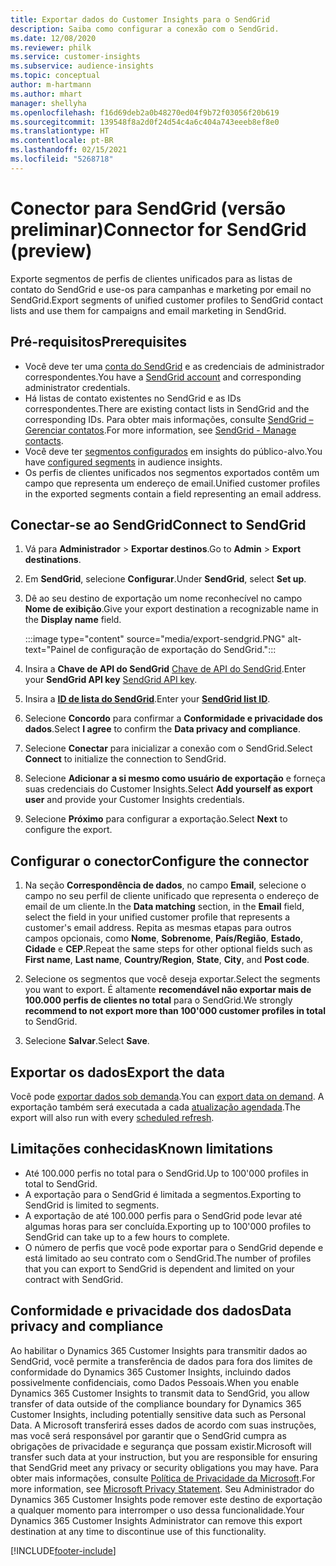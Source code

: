 ```yaml
---
title: Exportar dados do Customer Insights para o SendGrid
description: Saiba como configurar a conexão com o SendGrid.
ms.date: 12/08/2020
ms.reviewer: philk
ms.service: customer-insights
ms.subservice: audience-insights
ms.topic: conceptual
author: m-hartmann
ms.author: mhart
manager: shellyha
ms.openlocfilehash: f16d69deb2a0b48270ed04f9b72f03056f20b619
ms.sourcegitcommit: 139548f8a2d0f24d54c4a6c404a743eeeb8ef8e0
ms.translationtype: HT
ms.contentlocale: pt-BR
ms.lasthandoff: 02/15/2021
ms.locfileid: "5268718"
---
```

# <a name="connector-for-sendgrid-preview"></a><span data-ttu-id="b4eec-103">Conector para SendGrid (versão preliminar)</span><span class="sxs-lookup"><span data-stu-id="b4eec-103">Connector for SendGrid (preview)</span></span>

<span data-ttu-id="b4eec-104">Exporte segmentos de perfis de clientes unificados para as listas de contato do SendGrid e use-os para campanhas e marketing por email no SendGrid.</span><span class="sxs-lookup"><span data-stu-id="b4eec-104">Export segments of unified customer profiles to SendGrid contact lists and use them for campaigns and email marketing in SendGrid.</span></span> 

## <a name="prerequisites"></a><span data-ttu-id="b4eec-105">Pré-requisitos</span><span class="sxs-lookup"><span data-stu-id="b4eec-105">Prerequisites</span></span>

-   <span data-ttu-id="b4eec-106">Você deve ter uma [conta do SendGrid](https://sendgrid.com/) e as credenciais de administrador correspondentes.</span><span class="sxs-lookup"><span data-stu-id="b4eec-106">You have a [SendGrid account](https://sendgrid.com/) and corresponding administrator credentials.</span></span>
-   <span data-ttu-id="b4eec-107">Há listas de contato existentes no SendGrid e as IDs correspondentes.</span><span class="sxs-lookup"><span data-stu-id="b4eec-107">There are existing contact lists in SendGrid and the corresponding IDs.</span></span> <span data-ttu-id="b4eec-108">Para obter mais informações, consulte [SendGrid – Gerenciar contatos](https://sendgrid.com/docs/ui/managing-contacts/create-and-manage-contacts/#manage-contacts).</span><span class="sxs-lookup"><span data-stu-id="b4eec-108">For more information, see [SendGrid - Manage contacts](https://sendgrid.com/docs/ui/managing-contacts/create-and-manage-contacts/#manage-contacts).</span></span>
-   <span data-ttu-id="b4eec-109">Você deve ter [segmentos configurados](segments.md) em insights do público-alvo.</span><span class="sxs-lookup"><span data-stu-id="b4eec-109">You have [configured segments](segments.md) in audience insights.</span></span>
-   <span data-ttu-id="b4eec-110">Os perfis de clientes unificados nos segmentos exportados contêm um campo que representa um endereço de email.</span><span class="sxs-lookup"><span data-stu-id="b4eec-110">Unified customer profiles in the exported segments contain a field representing an email address.</span></span>

## <a name="connect-to-sendgrid"></a><span data-ttu-id="b4eec-111">Conectar-se ao SendGrid</span><span class="sxs-lookup"><span data-stu-id="b4eec-111">Connect to SendGrid</span></span>

1. <span data-ttu-id="b4eec-112">Vá para **Administrador** > **Exportar destinos**.</span><span class="sxs-lookup"><span data-stu-id="b4eec-112">Go to **Admin** > **Export destinations**.</span></span>

1. <span data-ttu-id="b4eec-113">Em **SendGrid**, selecione **Configurar**.</span><span class="sxs-lookup"><span data-stu-id="b4eec-113">Under **SendGrid**, select **Set up**.</span></span>

1. <span data-ttu-id="b4eec-114">Dê ao seu destino de exportação um nome reconhecível no campo **Nome de exibição**.</span><span class="sxs-lookup"><span data-stu-id="b4eec-114">Give your export destination a recognizable name in the **Display name** field.</span></span>

   :::image type="content" source="media/export-sendgrid.PNG" alt-text="Painel de configuração de exportação do SendGrid.":::

1. <span data-ttu-id="b4eec-116">Insira a **Chave de API do SendGrid** [Chave de API do SendGrid](https://sendgrid.com/docs/ui/account-and-settings/api-keys/).</span><span class="sxs-lookup"><span data-stu-id="b4eec-116">Enter your **SendGrid API key** [SendGrid API key](https://sendgrid.com/docs/ui/account-and-settings/api-keys/).</span></span>

1. <span data-ttu-id="b4eec-117">Insira a **[ID de lista do SendGrid](https://sendgrid.com/docs/ui/managing-contacts/create-and-manage-contacts/#manage-contacts)**.</span><span class="sxs-lookup"><span data-stu-id="b4eec-117">Enter your **[SendGrid list ID](https://sendgrid.com/docs/ui/managing-contacts/create-and-manage-contacts/#manage-contacts)**.</span></span>

1. <span data-ttu-id="b4eec-118">Selecione **Concordo** para confirmar a **Conformidade e privacidade dos dados**.</span><span class="sxs-lookup"><span data-stu-id="b4eec-118">Select **I agree** to confirm the **Data privacy and compliance**.</span></span>

1. <span data-ttu-id="b4eec-119">Selecione **Conectar** para inicializar a conexão com o SendGrid.</span><span class="sxs-lookup"><span data-stu-id="b4eec-119">Select **Connect** to initialize the connection to SendGrid.</span></span>

1. <span data-ttu-id="b4eec-120">Selecione **Adicionar a si mesmo como usuário de exportação** e forneça suas credenciais do Customer Insights.</span><span class="sxs-lookup"><span data-stu-id="b4eec-120">Select **Add yourself as export user** and provide your Customer Insights credentials.</span></span>

1. <span data-ttu-id="b4eec-121">Selecione **Próximo** para configurar a exportação.</span><span class="sxs-lookup"><span data-stu-id="b4eec-121">Select **Next** to configure the export.</span></span>

## <a name="configure-the-connector"></a><span data-ttu-id="b4eec-122">Configurar o conector</span><span class="sxs-lookup"><span data-stu-id="b4eec-122">Configure the connector</span></span>

1. <span data-ttu-id="b4eec-123">Na seção **Correspondência de dados**, no campo **Email**, selecione o campo no seu perfil de cliente unificado que representa o endereço de email de um cliente.</span><span class="sxs-lookup"><span data-stu-id="b4eec-123">In the **Data matching** section, in the **Email** field, select the field in your unified customer profile that represents a customer's email address.</span></span> <span data-ttu-id="b4eec-124">Repita as mesmas etapas para outros campos opcionais, como **Nome**, **Sobrenome**, **País/Região**, **Estado**, **Cidade** e **CEP**.</span><span class="sxs-lookup"><span data-stu-id="b4eec-124">Repeat the same steps for other optional fields such as **First name**, **Last name**, **Country/Region**, **State**, **City**, and **Post code**.</span></span>

1. <span data-ttu-id="b4eec-125">Selecione os segmentos que você deseja exportar.</span><span class="sxs-lookup"><span data-stu-id="b4eec-125">Select the segments you want to export.</span></span> <span data-ttu-id="b4eec-126">É altamente **recomendável não exportar mais de 100.000 perfis de clientes no total** para o SendGrid.</span><span class="sxs-lookup"><span data-stu-id="b4eec-126">We strongly **recommend to not export more than 100'000 customer profiles in total** to SendGrid.</span></span> 

1. <span data-ttu-id="b4eec-127">Selecione **Salvar**.</span><span class="sxs-lookup"><span data-stu-id="b4eec-127">Select **Save**.</span></span>

## <a name="export-the-data"></a><span data-ttu-id="b4eec-128">Exportar os dados</span><span class="sxs-lookup"><span data-stu-id="b4eec-128">Export the data</span></span>

<span data-ttu-id="b4eec-129">Você pode [exportar dados sob demanda](export-destinations.md).</span><span class="sxs-lookup"><span data-stu-id="b4eec-129">You can [export data on demand](export-destinations.md).</span></span> <span data-ttu-id="b4eec-130">A exportação também será executada a cada [atualização agendada](system.md#schedule-tab).</span><span class="sxs-lookup"><span data-stu-id="b4eec-130">The export will also run with every [scheduled refresh](system.md#schedule-tab).</span></span>

## <a name="known-limitations"></a><span data-ttu-id="b4eec-131">Limitações conhecidas</span><span class="sxs-lookup"><span data-stu-id="b4eec-131">Known limitations</span></span>

- <span data-ttu-id="b4eec-132">Até 100.000 perfis no total para o SendGrid.</span><span class="sxs-lookup"><span data-stu-id="b4eec-132">Up to 100'000 profiles in total to SendGrid.</span></span>
- <span data-ttu-id="b4eec-133">A exportação para o SendGrid é limitada a segmentos.</span><span class="sxs-lookup"><span data-stu-id="b4eec-133">Exporting to SendGrid is limited to segments.</span></span>
- <span data-ttu-id="b4eec-134">A exportação de até 100.000 perfis para o SendGrid pode levar até algumas horas para ser concluída.</span><span class="sxs-lookup"><span data-stu-id="b4eec-134">Exporting up to 100'000 profiles to SendGrid can take up to a few hours to complete.</span></span> 
- <span data-ttu-id="b4eec-135">O número de perfis que você pode exportar para o SendGrid depende e está limitado ao seu contrato com o SendGrid.</span><span class="sxs-lookup"><span data-stu-id="b4eec-135">The number of profiles that you can export to SendGrid is dependent and limited on your contract with SendGrid.</span></span>

## <a name="data-privacy-and-compliance"></a><span data-ttu-id="b4eec-136">Conformidade e privacidade dos dados</span><span class="sxs-lookup"><span data-stu-id="b4eec-136">Data privacy and compliance</span></span>

<span data-ttu-id="b4eec-137">Ao habilitar o Dynamics 365 Customer Insights para transmitir dados ao SendGrid, você permite a transferência de dados para fora dos limites de conformidade do Dynamics 365 Customer Insights, incluindo dados possivelmente confidenciais, como Dados Pessoais.</span><span class="sxs-lookup"><span data-stu-id="b4eec-137">When you enable Dynamics 365 Customer Insights to transmit data to SendGrid, you allow transfer of data outside of the compliance boundary for Dynamics 365 Customer Insights, including potentially sensitive data such as Personal Data.</span></span> <span data-ttu-id="b4eec-138">A Microsoft transferirá esses dados de acordo com suas instruções, mas você será responsável por garantir que o SendGrid cumpra as obrigações de privacidade e segurança que possam existir.</span><span class="sxs-lookup"><span data-stu-id="b4eec-138">Microsoft will transfer such data at your instruction, but you are responsible for ensuring that SendGrid meet any privacy or security obligations you may have.</span></span> <span data-ttu-id="b4eec-139">Para obter mais informações, consulte [Política de Privacidade da Microsoft](https://go.microsoft.com/fwlink/?linkid=396732).</span><span class="sxs-lookup"><span data-stu-id="b4eec-139">For more information, see [Microsoft Privacy Statement](https://go.microsoft.com/fwlink/?linkid=396732).</span></span>
<span data-ttu-id="b4eec-140">Seu Administrador do Dynamics 365 Customer Insights pode remover este destino de exportação a qualquer momento para interromper o uso dessa funcionalidade.</span><span class="sxs-lookup"><span data-stu-id="b4eec-140">Your Dynamics 365 Customer Insights Administrator can remove this export destination at any time to discontinue use of this functionality.</span></span>


[!INCLUDE[footer-include](../includes/footer-banner.md)]
